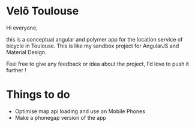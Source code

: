 Velô Toulouse 
=============

Hi everyone,

this is a conceptual angular and polymer app for the location service of bicycle in Toulouse.
This is like my sandbox project for AngularJS and Material Design.

Feel free to give any feedback or idea about the project, I'd love to push it further !


Things to do 
=============

- Optimise map api loading and use on Mobile Phones
- Make a phonegap version of the app
